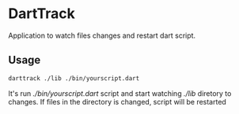 # DartTrack

Application to watch files changes and restart dart script.

## Usage
```bash
darttrack ./lib ./bin/yourscript.dart
```

It's run *./bin/yourscript.dart* script and start watching *./lib* diretory to changes.
If files in the directory is changed, script will be restarted
